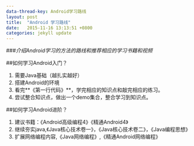 ```yaml
---
data-thread-key: Android学习路线
layout: post
title:  "Android 学习路线"
date:   2015-11-16 13:13:51 +0800
categories: jekyll update
---
```

###*介绍Android学习的方法的路线和推荐相应的学习书籍和视频*

##如何学习Android入门？
1. 需要Java基础（越扎实越好）
2. 搭建Android的环境
3. 看完**《第一行代码》**，学完相应的知识点和敲完相应的练习。
4. 尝试整合知识点，做出一个demo集合，整合学习到知识点。



##如何学习Android进阶？

1. 建议书籍：《Android高级编程4》《精通Android4》
2. 继续夯实java,《Java核心技术卷一》，《Java核心技术卷二》，《Java编程思想》
3. 扩展网络编程内容,《Java网络编程》,《精通Android网络编程》